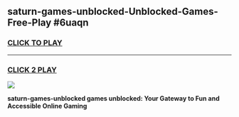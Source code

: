 
## saturn-games-unblocked-Unblocked-Games-Free-Play #6uaqn
<h3>
<a href="https://us.freeplayer.one?title=saturn-games-unblocked&ref=9M">CLICK TO PLAY</a></h3>
<hr>

<h3>
<a href="https://us.freeplayer.one?title=saturn-games-unblocked&ref=9M">CLICK 2 PLAY</a>
  
</h3>

<a href="https://us.freeplayer.one?title=saturn-games-unblocked&ref=9M"><img src="https://clearcache.store/games.png"></a>


**saturn-games-unblocked games unblocked: Your Gateway to Fun and Accessible Online Gaming**
